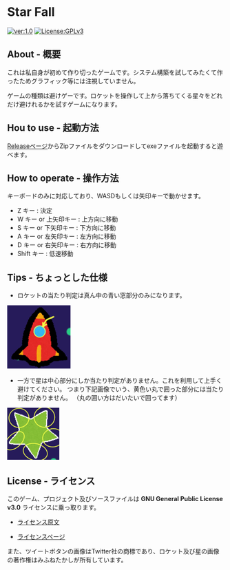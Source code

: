 # Star Fall

[![ver:1.0](https://img.shields.io/badge/ver-1.0-8181F7.svg)](https://github.com/mtytheone/StarFall/releases/tag/v1.0)
[![License:GPLv3](https://img.shields.io/badge/License-GPLv3-04B431.svg)](https://choosealicense.com/licenses/gpl-3.0/)

## About - 概要
これは私自身が初めて作り切ったゲームです。システム構築を試してみたくて作ったためグラフィック等には注視していません。

ゲームの種類は避けゲーです。ロケットを操作して上から落ちてくる星々をどれだけ避けれるかを試すゲームになります。

## Hou to use - 起動方法
[Releaseページ](https://github.com/mtytheone/StarFall/releases/)からZipファイルをダウンロードしてexeファイルを起動すると遊べます。

## How to operate - 操作方法
キーボードのみに対応しており、WASDもしくは矢印キーで動かせます。
- Z キー : 決定
- W キー or 上矢印キー : 上方向に移動
- S キー or 下矢印キー : 下方向に移動
- A キー or 左矢印キー : 左方向に移動
- D キー or 右矢印キー : 右方向に移動
- Shift キー : 低速移動

## Tips - ちょっとした仕様
- ロケットの当たり判定は真ん中の青い窓部分のみになります。

![Rocket](./Rocket.png)

- 一方で星は中心部分にしか当たり判定がありません。これを利用して上手く避けてください。
つまり下記画像でいう、黄色い丸で囲った部分には当たり判定がありません。
（丸の囲い方はだいたいで囲ってます）

![Star](./Star.png)

## License - ライセンス
このゲーム、プロジェクト及びソースファイルは **GNU General Public License v3.0** ライセンスに乗っ取ります。

- [ライセンス原文](https://github.com/mtytheone/StarFall/blob/master/LICENSE.md)

- [ライセンスページ](https://choosealicense.com/licenses/gpl-3.0/)

また、ツイートボタンの画像はTwitter社の商標であり、ロケット及び星の画像の著作権はみふねたかしが所有しています。